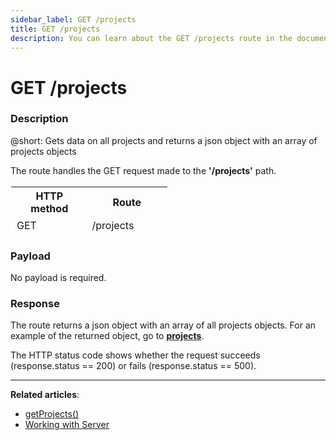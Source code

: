 ```yaml
---
sidebar_label: GET /projects
title: GET /projects
description: You can learn about the GET /projects route in the documentation of the DHTMLX JavaScript To Do List library. Browse developer guides and API reference, try out code examples and live demos, and download a free 30-day evaluation version of DHTMLX To Do List.
---
```


# GET /projects

### Description

@short: Gets data on all projects and returns a json object with an array of projects objects

The route handles the GET request made to the **'/projects'** path.

<table style="border: 1px solid white; border-collapse: collapse; width:50%">
<thead style="border: 1px solid white; border-collapse: collapse;">
<th style="width:25%">HTTP method</th>
<th style="width:25%">Route</th>
</thead>
<tbody style="border: 1px solid white; border-collapse: collapse">
<tr>
<td>GET</td>
<td>/projects</td>
</tr>
</tbody>
</table>


### Payload

No payload is required.


### Response

The route returns a json object with an array of all projects objects. 
For an example of the returned object, go to [**projects**](api/configs/projects_config.md).

The HTTP status code shows whether the request succeeds (response.status == 200) or fails (response.status == 500).

---

**Related articles**: 

- [getProjects()](api/rest_api/methods/getprojects_method.md)
- [Working with Server](guides/working_with_server.md)